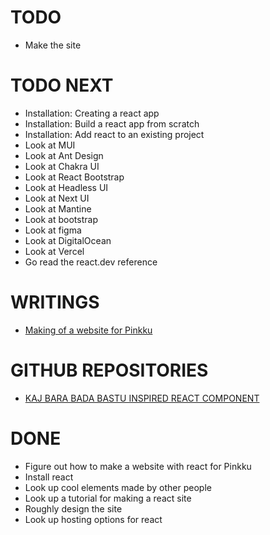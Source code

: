 # TODO

- Make the site

# TODO NEXT

- Installation: Creating a react app
- Installation: Build a react app from scratch
- Installation: Add react to an existing project
- Look at MUI
- Look at Ant Design
- Look at Chakra UI
- Look at React Bootstrap
- Look at Headless UI
- Look at Next UI
- Look at Mantine
- Look at bootstrap
- Look at figma
- Look at DigitalOcean
- Look at Vercel
- Go read the react.dev reference

# WRITINGS

- <a href="./texts/001.md">Making of a website for Pinkku</a>

# GITHUB REPOSITORIES

- <a href="https://github.com/pessiv/bastu-aika-react-component">KAJ BARA BADA BASTU INSPIRED REACT COMPONENT</a>

# DONE

- Figure out how to make a website with react for Pinkku
- Install react
- Look up cool elements made by other people
- Look up a tutorial for making a react site
- Roughly design the site
- Look up hosting options for react
